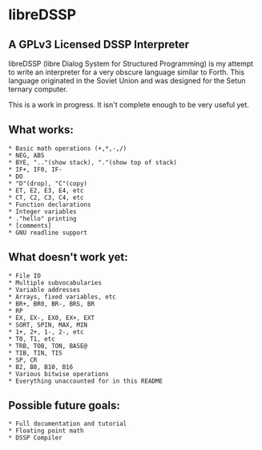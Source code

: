 # libreDSSP
## A GPLv3 Licensed DSSP Interpreter

libreDSSP (libre Dialog System for Structured Programming) is my attempt to write an interpreter for a very obscure language similar to Forth. This language originated in the Soviet Union and was designed for the Setun ternary computer.

This is a work in progress. It isn't complete enough to be very useful yet.

## What works:
	* Basic math operations (+,*,-,/)
	* NEG, ABS
	* BYE, ".."(show stack), "."(show top of stack)
	* IF+, IF0, IF-
	* DO
	* "D"(drop), "C"(copy)
	* ET, E2, E3, E4, etc
	* CT, C2, C3, C4, etc
	* Function declarations
	* Integer variables
	* ."hello" printing
	* [comments]
	* GNU readline support

## What doesn't work yet:
	* File IO
	* Multiple subvocabularies
	* Variable addresses
	* Arrays, fixed variables, etc
	* BR+, BR0, BR-, BRS, BR
	* RP
	* EX, EX-, EX0, EX+, EXT
	* SORT, SPIN, MAX, MIN
	* 1+, 2+, 1-, 2-, etc
	* T0, T1, etc
	* TRB, TOB, TON, BASE@
	* TIB, TIN, TIS
	* SP, CR
	* B2, B8, B10, B16
	* Various bitwise operations
	* Everything unaccounted for in this README

## Possible future goals:
	* Full documentation and tutorial
	* Floating point math
	* DSSP Compiler
